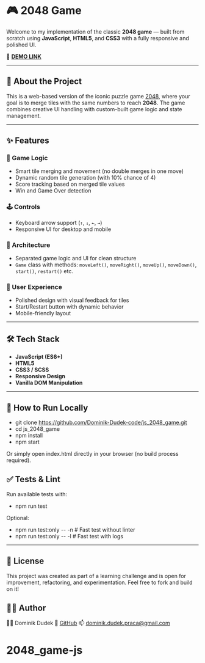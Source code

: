 # 🎮 2048 Game

Welcome to my implementation of the classic **2048 game** — built from scratch using **JavaScript**, **HTML5**, and **CSS3** with a fully responsive and polished UI.

🎯 [**DEMO LINK**](https://Dominik-Dudek-code.github.io/js_2048_game/)

---

## 🚀 About the Project

This is a web-based version of the iconic puzzle game [2048](https://play2048.co/), where your goal is to merge tiles with the same numbers to reach **2048**.
The game combines creative UI handling with custom-built game logic and state management.

---

## ✨ Features

### 🔢 Game Logic
- Smart tile merging and movement (no double merges in one move)
- Dynamic random tile generation (with 10% chance of 4)
- Score tracking based on merged tile values
- Win and Game Over detection

### 🕹️ Controls
- Keyboard arrow support (`↑`, `↓`, `←`, `→`)
- Responsive UI for desktop and mobile

### 🧠 Architecture
- Separated game logic and UI for clean structure
- `Game` class with methods: `moveLeft()`, `moveRight()`, `moveUp()`, `moveDown()`, `start()`, `restart()` etc.

### 🎨 User Experience
- Polished design with visual feedback for tiles
- Start/Restart button with dynamic behavior
- Mobile-friendly layout

---

## 🛠️ Tech Stack

- **JavaScript (ES6+)**
- **HTML5**
- **CSS3 / SCSS**
- **Responsive Design**
- **Vanilla DOM Manipulation**

---

## 🧪 How to Run Locally

- git clone https://github.com/Dominik-Dudek-code/js_2048_game.git
- cd js_2048_game
- npm install
- npm start

Or simply open index.html directly in your browser (no build process required).

## ✅ Tests & Lint

Run available tests with:
- npm run test

Optional:
- npm run test:only -- -n  # Fast test without linter
- npm run test:only -- -l  # Fast test with logs

---

## 📜 License
This project was created as part of a learning challenge and is open for improvement, refactoring, and experimentation. Feel free to fork and build on it!

## 🙋‍♂️ Author
👨‍💻 Dominik Dudek
🔗 [GitHub](https://github.com/Dominik-Dudek-code)
📫 dominik.dudek.praca@gmail.com
# 2048_game-js
